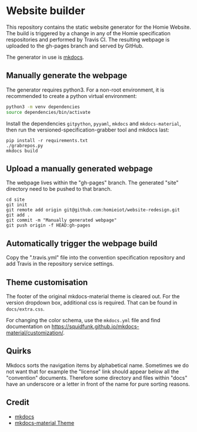 # Website builder

This repository contains the static website generator for the Homie Website.
The build is triggered by a change in any of the Homie specification respositories
and performed by Travis CI. The resulting webpage is uploaded to the gh-pages
branch and served by GitHub.

The generator in use is [mkdocs](https://www.mkdocs.org/).

## Manually generate the webpage
The generator requires python3. For a non-root environment,
it is recommended to create a python virtual environment:

```sh
python3 -m venv dependencies
source dependencies/bin/activate
```

Install the dependencies `gitpython`, `pyyaml`, `mkdocs` and `mkdocs-material`,
then run the versioned-specification-grabber tool and
mkdocs last:

```
pip install -r requirements.txt
./grabrepos.py
mkdocs build
```

## Upload a manually generated webpage

The webpage lives within the "gh-pages" branch. The generated "site" directory
need to be pushed to that branch.

```
cd site
git init
git remote add origin git@github.com:homieiot/website-redesign.git
git add .
git commit -m "Manually generated webpage"
git push origin -f HEAD:gh-pages
```

## Automatically trigger the webpage build

Copy the ".travis.yml" file into the convention specification repository and
add Travis in the repository service settings.

## Theme customisation
The footer of the original mkdocs-material theme is cleared out. For the version
dropdown box, additional css is required. That can be found in `docs/extra.css`.

For changing the color schema, use the `mkdocs.yml` file and find documentation
on https://squidfunk.github.io/mkdocs-material/customization/.

## Quirks

Mkdocs sorts the navigation items by alphabetical name. Sometimes we do not want that
for example the "license" link should appear below all the "convention" documents.
Therefore some directory and files within "docs" have an underscore or a letter in front
of the name for pure sorting reasons.

## Credit
* [mkdocs](https://www.mkdocs.org/)
* [mkdocs-material Theme](https://squidfunk.github.io/mkdocs-material)